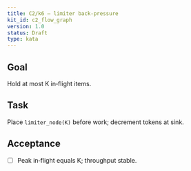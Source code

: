 ```yaml
---
title: C2/k6 — limiter back-pressure
kit_id: c2_flow_graph
version: 1.0
status: Draft
type: kata
---
```

## Goal
Hold at most K in‑flight items.
## Task
Place `limiter_node(K)` before work; decrement tokens at sink.
## Acceptance
- [ ] Peak in‑flight equals K; throughput stable.